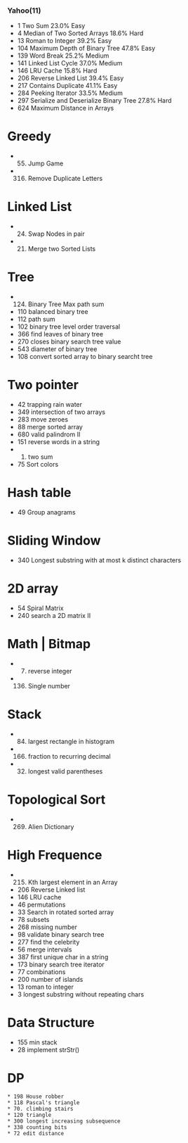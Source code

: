 ### Yahoo(11)
 * 1 Two Sum 23.0% Easy
 * 4 Median of Two Sorted Arrays 18.6% Hard
 * 13 Roman to Integer 39.2% Easy
 * 104 Maximum Depth of Binary Tree 47.8% Easy
 * 139 Word Break 25.2% Medium
 * 141 Linked List Cycle 37.0% Medium
 * 146 LRU Cache 15.8% Hard
 * 206 Reverse Linked List 39.4% Easy
 * 217 Contains Duplicate 41.1% Easy
 * 284 Peeking Iterator 33.5% Medium
 * 297 Serialize and Deserialize Binary Tree 27.8% Hard
 * 624 Maximum Distance in Arrays

# Greedy
 * 55. Jump Game
 * 316. Remove Duplicate Letters

# Linked List
 * 24. Swap Nodes in pair
 * 21. Merge two Sorted Lists

# Tree
 * 124. Binary Tree Max path sum
 * 110 balanced binary tree
 * 112 path sum
 * 102 binary tree level order traversal
 * 366 find leaves of binary tree
 * 270 closes binary search tree value
 * 543 diameter of binary tree
 * 108 convert sorted array to binary searcht tree

# Two pointer
 * 42 trapping rain water
 * 349 intersection of two arrays
 * 283 move zeroes
 * 88 merge sorted array
 * 680 valid palindrom II
 * 151 reverse words in a string
 * 1. two sum
 * 75 Sort colors

# Hash table
 * 49 Group anagrams

# Sliding Window
 * 340 Longest substring with at most k distinct characters

# 2D array
 * 54 Spiral Matrix
 * 240 search a 2D matrix II

# Math | Bitmap
 * 7. reverse integer
 * 136. Single number

# Stack
 * 84. largest rectangle in histogram
 * 166. fraction to recurring decimal
 * 32. longest valid parentheses

# Topological Sort
 * 269. Alien Dictionary

# High Frequence
 * 215. Kth largest element in an Array
 * 206 Reverse Linked list
 * 146 LRU cache
 * 46 permutations
 * 33 Search in rotated sorted array
 * 78 subsets
 * 268 missing number
 * 98 validate binary search tree
 * 277 find the celebrity
 * 56 merge intervals
 * 387 first unique char in a string
 * 173 binary search tree iterator
 * 77 combinations
 * 200 number of islands
 * 13 roman to integer
 * 3 longest substring without repeating chars

# Data Structure
 * 155 min stack
 * 28 implement strStr()

# DP
	* 198 House robber
	* 118 Pascal's triangle
	* 70. climbing stairs
	* 120 triangle
	* 300 longest increasing subsequence
	* 338 counting bits
	* 72 edit distance


